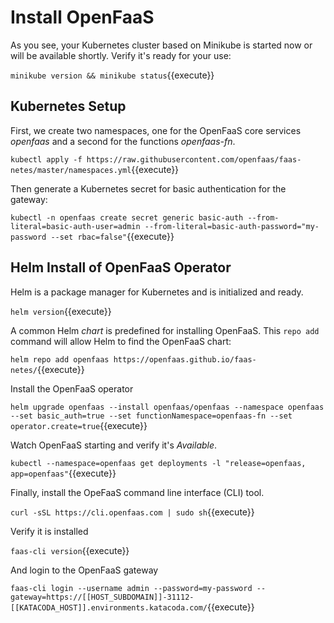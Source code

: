 # Install OpenFaaS #

As you see, your Kubernetes cluster based on Minikube is started now or will be available shortly. Verify it's ready for your use:

`minikube version && minikube status`{{execute}}

## Kubernetes Setup ##

First, we create two namespaces, one for the OpenFaaS core services _openfaas_ and a second for the functions _openfaas-fn_.

`kubectl apply -f https://raw.githubusercontent.com/openfaas/faas-netes/master/namespaces.yml`{{execute}}

Then generate a Kubernetes secret for basic authentication for the gateway:

`kubectl -n openfaas create secret generic basic-auth --from-literal=basic-auth-user=admin --from-literal=basic-auth-password="my-password --set rbac=false"`{{execute}}

## Helm Install of OpenFaaS Operator ##

Helm is a package manager for Kubernetes and is initialized and ready.

`helm version`{{execute}}

A common Helm _chart_ is predefined for installing OpenFaaS. This `repo add` command will allow Helm to find the OpenFaaS chart:

`helm repo add openfaas https://openfaas.github.io/faas-netes/`{{execute}}

Install the OpenFaaS operator

`helm upgrade openfaas --install openfaas/openfaas --namespace openfaas --set basic_auth=true --set functionNamespace=openfaas-fn --set operator.create=true`{{execute}}

Watch OpenFaaS starting and verify it's _Available_.

`kubectl --namespace=openfaas get deployments -l "release=openfaas, app=openfaas"`{{execute}}

Finally, install the OpeFaaS command line interface (CLI) tool.

`curl -sSL https://cli.openfaas.com | sudo sh`{{execute}}

Verify it is installed 

`faas-cli version`{{execute}}

And login to the OpenFaaS gateway

`faas-cli login --username admin --password=my-password --gateway=https://[[HOST_SUBDOMAIN]]-31112-[[KATACODA_HOST]].environments.katacoda.com/`{{execute}}
